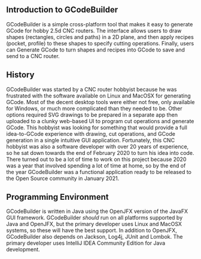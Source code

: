 ## Introduction to GCodeBuilder

GCodeBuilder is a simple cross-platform tool that makes it easy to generate GCode for hobby 2.5d CNC routers. The
interface allows users to draw shapes (rectangles, circles and paths) in a 2D plane, and then apply recipes
(pocket, profile) to these shapes to specify cutting operations. Finally, users can Generate GCode to turn shapes
and recipes into GCode to save and send to a CNC router.

## History

GCodeBuilder was started by a CNC router hobbyist because he was frustrated with the software available on Linux and
MacOSX for generating GCode. Most of the decent desktop tools were either not free, only available for Windows, or much
more complicated than they needed to be. Other options required SVG drawings to be prepared in a separate app then
uploaded to a clunky web-based UI to program cut operations and generate GCode. This hobbyist was looking for something
that would provide a full idea-to-GCode experience with drawing, cut operations, and GCode generation in a single
intuitive GUI application. Fortunately, this CNC hobbyist was also a software developer with over 20 years of
experience, so he sat down towards the end of February 2020 to turn his idea into code. There turned out to be a lot of
time to work on this project because 2020 was a year that involved spending a lot of time at home, so by the end of the
year GCodeBuilder was a functional application ready to be released to the Open Source community in January 2021.

## Programming Environment

GCodeBuilder is written in Java using the OpenJFX version of the JavaFX GUI framework. GCodeBuilder *should* run on all
platforms supported by Java and OpenJFX, but the primary developer uses Linux and MacOSX systems, so these will have the
best support. In addition to OpenJFX, GCodeBuilder also depends on Jackson, Log4j, JUnit and Lombok. The primary
developer uses IntelliJ IDEA Community Edition for Java development.
